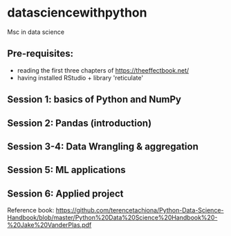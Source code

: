 # datasciencewithpython
Msc in data science

## Pre-requisites: 

- reading the first three chapters of https://theeffectbook.net/
- having installed RStudio + library 'reticulate'

## Session 1: basics of Python and NumPy
## Session 2: Pandas (introduction)
## Session 3-4: Data Wrangling & aggregation
## Session 5: ML applications
## Session 6: Applied project

Reference book: https://github.com/terencetachiona/Python-Data-Science-Handbook/blob/master/Python%20Data%20Science%20Handbook%20-%20Jake%20VanderPlas.pdf
